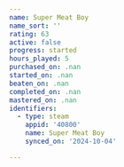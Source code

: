 ```yaml
---
name: Super Meat Boy
name_sort: ''
rating: 63
active: false
progress: started
hours_played: 5
purchased_on: .nan
started_on: .nan
beaten_on: .nan
completed_on: .nan
mastered_on: .nan
identifiers:
  - type: steam
    appid: '40800'
    name: Super Meat Boy
    synced_on: '2024-10-04'

---
```

